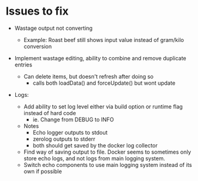 Issues to fix
=============

* Wastage output not converting
	- Example: Roast beef still shows input value instead of gram/kilo conversion
* Implement wastage editing, ability to combine and remove duplicate entries
	- Can delete items, but doesn't refresh after doing so
		+ calls both loadData() and forceUpdate() but wont update

* Logs:
	+ Add ability to set log level either via build option or runtime flag instead of hard code
		- ie. Change from DEBUG to INFO
	+ Notes
		- Echo logger outputs to stdout
		- zerolog outputs to stderr
		- both should get saved by the docker log collector
	+ Find way of saving output to file.  Docker seems to sometimes only store echo logs, and
	  not logs from main logging system.
	+ Switch echo components to use main logging system instead of its own if possible
